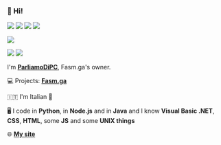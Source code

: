 ### 👋 Hi!

![](https://img.shields.io/youtube/channel/subscribers/UCs7k6KpxYqlcwqrdDdsop-Q?color=red&logo=youtube&style=for-the-badge) ![](https://img.shields.io/discord/733421239401447464?style=for-the-badge&logo=discord&color=blueviolet) ![](https://img.shields.io/twitter/follow/ParliamoDiPC?label=Follow&style=for-the-badge&logo=twitter&color=blue) ![](https://img.shields.io/github/followers/ParliamoDiPC?label=Follow&style=for-the-badge&logo=github&color=black)


![](https://github-readme-stats.vercel.app/api?username=ParliamoDiPC&show_icons=true&theme=dark)

![](https://github-readme-stats.vercel.app/api/pin/?username=fasmga&repo=fasmga&theme=dark&show_icons=true) ![](https://github-readme-stats.vercel.app/api/pin/?username=fasmga&repo=api&theme=dark&show_icons=true)

I'm [**ParliamoDiPC**](https://www.youtube.com/ParliamoDiPC), Fasm.ga's owner.

💻 Projects: [**Fasm.ga**](https://www.fasmga.org)

🇮🇹 I'm Italian :pizza:

🖥 I code in **Python**, in **Node.js** and in **Java** and I know **Visual Basic .NET**, **CSS**, **HTML**, some **JS** and some **UNIX things**

🌐 [**My site**](https://parliamodipc.github.io)
